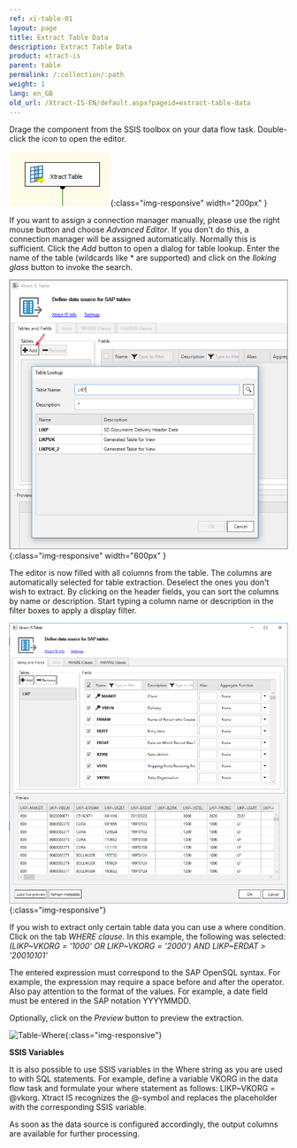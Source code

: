 ```yaml
---
ref: xi-table-01
layout: page
title: Extract Table Data
description: Extract Table Data
product: xtract-is
parent: table
permalink: /:collection/:path
weight: 1
lang: en_GB
old_url: /Xtract-IS-EN/default.aspx?pageid=extract-table-data
---
```


Drage the component from the SSIS toolbox on your data flow task. Double-click the icon to open the editor.

![Table-01](/img/content/Table-01.png){:class="img-responsive" width="200px" }

If you want to assign a connection manager manually, please use the right mouse button and choose *Advanced Editor*. If you don't do this, a connection manager will be assigned automatically. Normally this is sufficient.
Click the *Add* button to open a dialog for table lookup. Enter the name of the table (wildcards like * are supported) and click on the *lloking glass* button to invoke the search.

![Table-Lookup](/img/content/Table-Lookup.png){:class="img-responsive" width="600px" }

The editor is now filled with all columns from the table. The columns are automatically selected for table extraction. Deselect the ones you don't wish to extract.
By clicking on the header fields, you can sort the columns by name or description. Start typing a column name or description in the filter boxes to apply a display filter.

![Table-Main](/img/content/Table-Main.png){:class="img-responsive"}

If you wish to extract only certain table data you can use a where condition. Click on the tab *WHERE clause*. 
In this example, the following was selected:<br>
*(LIKP\~VKORG = '1000' OR LIKP\~VKORG = '2000') AND LIKP\~ERDAT > '20010101'*

The entered expression must correspond to the SAP OpenSQL syntax. For example, the expression may require a space before and after the operator. 
Also pay attention to the format of the values. For example, a date field must be entered in the SAP notation YYYYMMDD.

Optionally, click on the *Preview* button to preview the extraction.

![Table-Where](/img/content/Table~Where.png){:class="img-responsive"}

**SSIS Variables**

It is also possible to use SSIS variables in the Where string as you are used to with SQL statements. 
For example, define a variable VKORG in the data flow task and formulate your where statement as follows: LIKP\~VKORG = @vkorg. 
Xtract IS recognizes the @-symbol and replaces the placeholder with the corresponding SSIS variable.

As soon as the data source is configured accordingly, the output columns are available for further processing.



